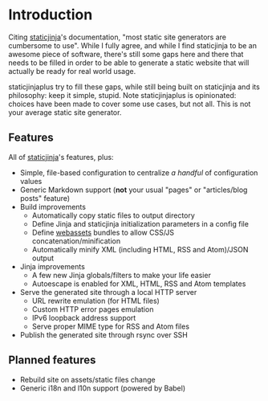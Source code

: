# Introduction

Citing [staticjinja](https://staticjinja.readthedocs.io/en/latest/)'s documentation, "most static site generators are
cumbersome to use". While I fully agree, and while I find staticjinja to be an awesome piece of software, there's still
some gaps here and there that needs to be filled in order to be able to generate a static website that will actually be
ready for real world usage.

staticjinjaplus try to fill these gaps, while still being built on staticjinja and its philosophy: keep it simple, stupid.
Note staticjinjaplus is opinionated: choices have been made to cover some use cases, but not all. This is not your average
static site generator.

## Features

All of [staticjinja](https://staticjinja.readthedocs.io/en/latest/)'s features, plus:

  - Simple, file-based configuration to centralize *a handful* of configuration values
  - Generic Markdown support (**not** your usual "pages" or "articles/blog posts" feature)
  - Build improvements
    - Automatically copy static files to output directory
    - Define Jinja and staticjinja initialization parameters in a config file
    - Define [webassets](https://webassets.readthedocs.io/en/latest/) bundles to allow CSS/JS concatenation/minification
    - Automatically minify XML (including HTML, RSS and Atom)/JSON output
  - Jinja improvements
    - A few new Jinja globals/filters to make your life easier
    - Autoescape is enabled for XML, HTML, RSS and Atom templates
  - Serve the generated site through a local HTTP server
    - URL rewrite emulation (for HTML files)
    - Custom HTTP error pages emulation
    - IPv6 loopback address support
    - Serve proper MIME type for RSS and Atom files
  - Publish the generated site through rsync over SSH

## Planned features

  - Rebuild site on assets/static files change
  - Generic i18n and l10n support (powered by Babel)
